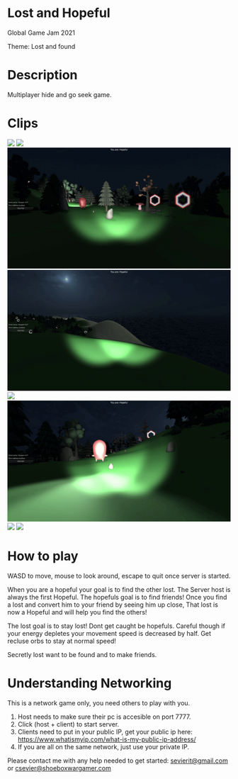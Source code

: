 Lost and Hopeful
====================

Global Game Jam 2021

Theme: Lost and found

Description
====================
Multiplayer hide and go seek game.

Clips
====================
![](optimiste.gif)
![](caught.gif)
![](friends.gif)
![](landscape.gif)
![](tushi.gif)
![](wiggle.gif)
![](optimiste_world.gif)
![](helpMore.gif)



How to play
====================
WASD to move, mouse to look around, escape to quit once server is started.

When you are a hopeful your goal is to find the other lost. The Server host is always the first Hopeful.
The hopefuls goal is to find friends! Once you find a lost and convert him to your friend by seeing him up close,
That lost is now a Hopeful and will help you find the others!

The lost goal is to stay lost! Dont get caught be hopefuls. Careful though if your energy depletes your
movement speed is decreased by half. Get recluse orbs to stay at normal speed!

Secretly lost want to be found and to make friends.

Understanding Networking
====================
This is a network game only, you need others to play with you. 

1. Host needs to make sure their pc is accesible on port 7777.
2. Click (host + client) to start server.
3. Clients need to put in your public IP, get your public ip here: https://www.whatismyip.com/what-is-my-public-ip-address/
4. If you are all on the same network, just use your private IP.


Please contact me with any help needed to get started: sevierit@gmail.com or csevier@shoeboxwargamer.com
